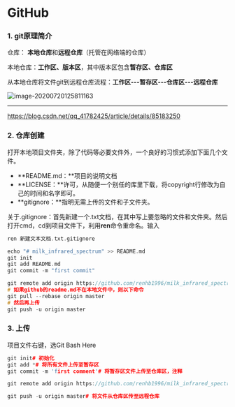 # GitHub

### 1. git原理简介

仓库： **本地仓库**和**远程仓库**（托管在网络端的仓库）

本地仓库：**工作区、版本区**，其中版本区包含**暂存区、仓库区**

从本地仓库将文件git到远程仓库流程：**工作区---暂存区---仓库区---远程仓库**



![image-20200720125811163](C:\Users\Renhb\AppData\Roaming\Typora\typora-user-images\image-20200720125811163.png)

****

https://blog.csdn.net/qq_41782425/article/details/85183250

### 2. 仓库创建

打开本地项目文件夹，除了代码等必要文件外，一个良好的习惯式添加下面几个文件。

* **README.md：**项目的说明文档
* **LICENSE：**许可，从随便一个别任的库里下载，将copyright行修改为自己的时间和名字即可。
* **gitignore：**指明无需上传的文件和子文件夹。

关于.gitignore：首先新建一个.txt文档，在其中写上要忽略的文件和文件夹。然后打开cmd，cd到项目文件下，利用**ren**命令重命名。输入

```c
ren 新建文本文档.txt.gitignore
```

```c
echo "# milk_infrared_spectrum" >> README.md
git init
git add README.md
git commit -m "first commit"

git remote add origin https://github.com/renhb1996/milk_infrared_spectrum.git
# 如果github的readme.md不在本地文件中，则以下命令
git pull --rebase origin master
# 然后再上传    
git push -u origin master

```

### 3. 上传

项目文件右键，选Git Bash Here

```c++
git init# 初始化	
git add *# 将所有文件上传至暂存区
git commit -m 'first comment'# 将暂存区文件上传至仓库区，注释

git remote add origin https://github.com/renhb1996/milk_infrared_spectrum.git# 连接远程仓库

git push -u origin master# 将文件从仓库区传至远程仓库
```

